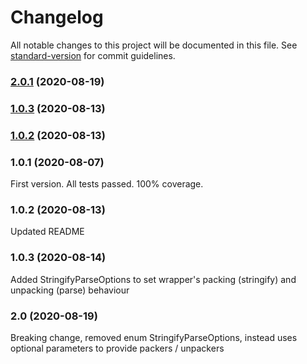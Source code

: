 # Changelog

All notable changes to this project will be documented in this file. See [standard-version](https://github.com/conventional-changelog/standard-version) for commit guidelines.

### [2.0.1](https://github.com/bingtimren/fitbit-settings-commons/compare/v1.0.3...v2.0.1) (2020-08-19)



### [1.0.3](https://github.com/bingtimren/fitbit-settings-commons/compare/v1.0.2...v1.0.3) (2020-08-13)



### [1.0.2](https://github.com/bingtimren/fitbit-settings-commons/compare/v1.0.1...v1.0.2) (2020-08-13)



### 1.0.1 (2020-08-07)

First version. All tests passed. 100% coverage.

### 1.0.2 (2020-08-13)

Updated README

### 1.0.3 (2020-08-14)

Added StringifyParseOptions to set wrapper's packing (stringify) and unpacking (parse) behaviour

### 2.0 (2020-08-19)

Breaking change, removed enum StringifyParseOptions, instead uses optional parameters to provide packers / unpackers

